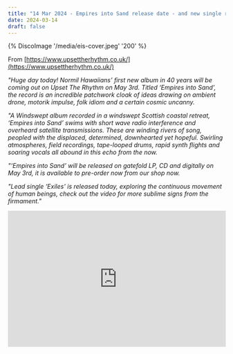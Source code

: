 ```yaml
---
title: "14 Mar 2024 - Empires into Sand release date - and new single release... Exiles"
date: 2024-03-14
draft: false
---
```


{% DiscoImage '/media/eis-cover.jpeg' '200' %}

From [https://www.upsettherhythm.co.uk/](https://www.upsettherhythm.co.uk/)

*"Huge day today! Normil Hawaiians’ first new album in 40 years will be coming out on Upset The Rhythm on May 3rd. Titled ‘Empires into Sand’, the record is an incredible patchwork cloak of ideas drawing on ambient drone, motorik impulse, folk idiom and a certain cosmic uncanny.*

*"A Windswept album recorded in a windswept Scottish coastal retreat, ‘Empires into Sand’ swims with short wave radio interference and overheard satellite transmissions. These are winding rivers of song, peopled with the displaced, determined, downhearted yet hopeful. Swirling atmospheres, field recordings, tape-looped drums, rapid synth flights and soaring vocals all abound in this echo from the now.*

*"‘Empires into Sand’ will be released on gatefold LP, CD and digitally on May 3rd, it is available to pre-order now from our shop now.*

*"Lead single ‘Exiles’ is released today, exploring the continuous movement of human beings, check out the video for more sublime signs from the firmament."*

<iframe width="100%" height="315" src="https://www.youtube.com/embed/zHWX1SDob0Y?si=gKAFKhAhFBOQFOgb" title="YouTube video player" frameborder="0" allow="accelerometer; autoplay; clipboard-write; encrypted-media; gyroscope; picture-in-picture; web-share" allowfullscreen></iframe>

